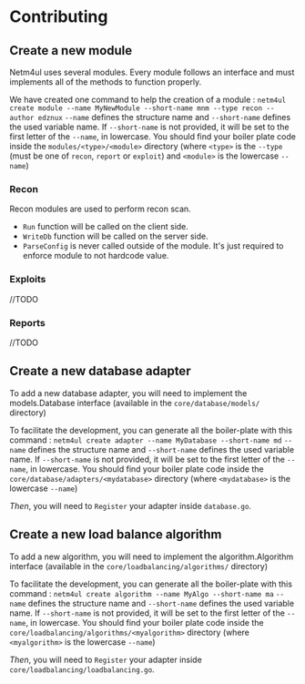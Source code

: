 # Contributing

## Create a new module

Netm4ul uses several modules. Every module follows an interface and must implements all of the methods to function properly.

We have created one command to help the creation of a module : 
`netm4ul create module --name MyNewModule --short-name mnm --type recon --author edznux`
`--name` defines the structure name and `--short-name` defines the used variable name.
If `--short-name` is not provided, it will be set to the first letter of the `--name`, in lowercase.
You should find your boiler plate code inside the `modules/<type>/<module>` directory (where `<type>` is the `--type` (must be one of `recon`, `report` or `exploit`) and `<module>` is the lowercase `--name`)


### Recon

Recon modules are used to perform recon scan.
- `Run` function will be called on the client side.
- `WriteDb` function will be called on the server side.
- `ParseConfig` is never called outside of the module. It's just required to enforce module to not hardcode value.

### Exploits

//TODO 

### Reports

//TODO

## Create a new database adapter

To add a new database adapter, you will need to implement the models.Database interface (available in the `core/database/models/` directory)

To facilitate the development, you can generate all the boiler-plate with this command :
`netm4ul create adapter --name MyDatabase --short-name md`
`--name` defines the structure name and `--short-name` defines the used variable name.
If `--short-name` is not provided, it will be set to the first letter of the `--name`, in lowercase.
You should find your boiler plate code inside the `core/database/adapters/<mydatabase>` directory (where `<mydatabase>` is the lowercase `--name`)

*Then*, you will need to `Register` your adapter inside `database.go`.

## Create a new load balance algorithm

To add a new algorithm, you will need to implement the algorithm.Algorithm interface (available in the `core/loadbalancing/algorithms/` directory)

To facilitate the development, you can generate all the boiler-plate with this command :
`netm4ul create algorithm --name MyAlgo --short-name ma`
`--name` defines the structure name and `--short-name` defines the used variable name.
If `--short-name` is not provided, it will be set to the first letter of the `--name`, in lowercase.
You should find your boiler plate code inside the `core/loadbalancing/algorithms/<myalgorithm>` directory (where `<myalgorithm>` is the lowercase `--name`)

*Then*, you will need to `Register` your adapter inside `core/loadbalancing/loadbalancing.go`.
